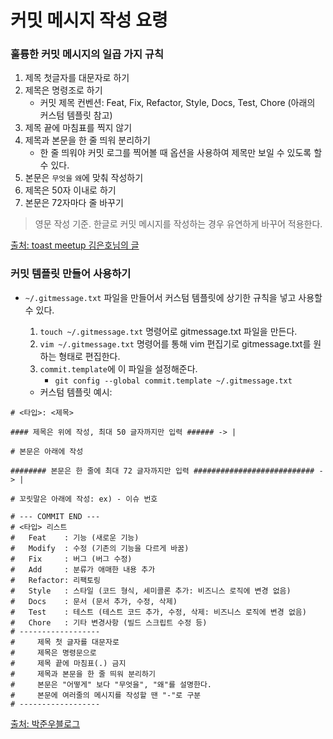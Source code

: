 # 커밋 메시지 작성 요령



### 훌륭한 커밋 메시지의 일곱 가지 규칙

1. 제목 첫글자를 대문자로 하기
2. 제목은 명령조로 하기
   - 커밋 제목 컨벤션: Feat, Fix, Refactor, Style, Docs, Test, Chore (아래의 커스텀 템플릿 참고)
3. 제목 끝에 마침표를 찍지 않기
4. 제목과 본문을 한 줄 띄워 분리하기
   - 한 줄 띄워야 커밋 로그를 찍어볼 때 옵션을 사용하여 제목만 보일 수 있도록 할 수 있다.
5. 본문은 `무엇을` `왜`에 맞춰 작성하기
6. 제목은 50자 이내로 하기
7. 본문은 72자마다 줄 바꾸기

> 영문 작성 기준. 한글로 커밋 메시지를 작성하는 경우 유연하게 바꾸어 적용한다.

[출처: toast meetup 김은호님의 글](https://meetup.toast.com/posts/106)



### 커밋 템플릿 만들어 사용하기

- `~/.gitmessage.txt` 파일을 만들어서 커스텀 템플릿에 상기한 규칙을 넣고 사용할 수 있다.

  1. `touch ~/.gitmessage.txt` 명령어로 gitmessage.txt 파일을 만든다.
  2. `vim ~/.gitmessage.txt` 명령어를 통해 vim 편집기로 gitmessage.txt를 원하는 형태로 편집한다.
  3. `commit.template`에 이 파일을 설정해준다.
     - `git config --global commit.template ~/.gitmessage.txt`

  - 커스텀 템플릿 예시:

```
# <타입>: <제목>

#### 제목은 위에 작성, 최대 50 글자까지만 입력 ###### -> |

# 본문은 아래에 작성

######## 본문은 한 줄에 최대 72 글자까지만 입력 ########################### -> |

# 꼬릿말은 아래에 작성: ex) - 이슈 번호

# --- COMMIT END ---
# <타입> 리스트
#   Feat    : 기능 (새로운 기능)
#   Modify  : 수정 (기존의 기능을 다르게 바꿈)
#   Fix     : 버그 (버그 수정)
# 	Add		: 분류가 애매한 내용 추가
#   Refactor: 리팩토링
#   Style   : 스타일 (코드 형식, 세미콜론 추가: 비즈니스 로직에 변경 없음)
#   Docs    : 문서 (문서 추가, 수정, 삭제)
#   Test    : 테스트 (테스트 코드 추가, 수정, 삭제: 비즈니스 로직에 변경 없음)
#   Chore   : 기타 변경사항 (빌드 스크립트 수정 등)
# ------------------
#     제목 첫 글자를 대문자로
#     제목은 명령문으로
#     제목 끝에 마침표(.) 금지
#     제목과 본문을 한 줄 띄워 분리하기
#     본문은 "어떻게" 보다 "무엇을", "왜"를 설명한다.
#     본문에 여러줄의 메시지를 작성할 땐 "-"로 구분
# ------------------
```



[출처: 박준우블로그](https://junwoo45.github.io/2020-02-06-commit_template/)